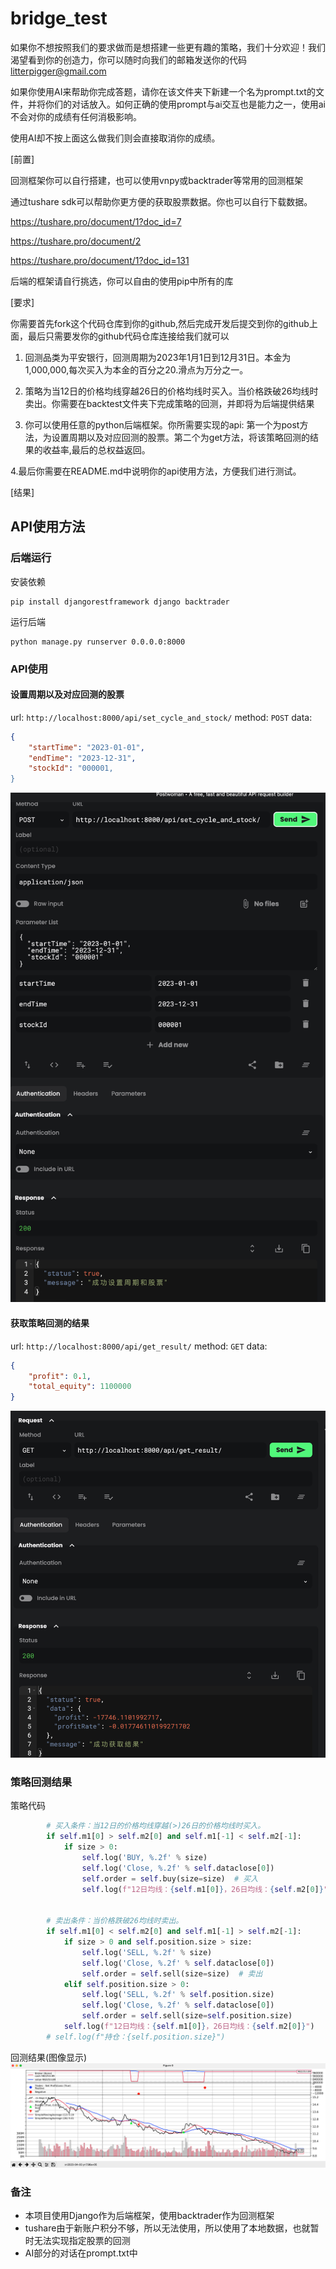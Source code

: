# bridge_test
如果你不想按照我们的要求做而是想搭建一些更有趣的策略，我们十分欢迎！我们渴望看到你的创造力，你可以随时向我们的邮箱发送你的代码 litterpigger@gmail.com

如果你使用AI来帮助你完成答题，请你在该文件夹下新建一个名为prompt.txt的文件，并将你们的对话放入。如何正确的使用prompt与ai交互也是能力之一，使用ai不会对你的成绩有任何消极影响。

使用AI却不按上面这么做我们则会直接取消你的成绩。


[前置]

回测框架你可以自行搭建，也可以使用vnpy或backtrader等常用的回测框架

通过tushare sdk可以帮助你更方便的获取股票数据。你也可以自行下载数据。

https://tushare.pro/document/1?doc_id=7

https://tushare.pro/document/2

https://tushare.pro/document/1?doc_id=131

后端的框架请自行挑选，你可以自由的使用pip中所有的库


[要求]

你需要首先fork这个代码仓库到你的github,然后完成开发后提交到你的github上面，最后只需要发你的github代码仓库连接给我们就可以


1. 回测品类为平安银行，回测周期为2023年1月1日到12月31日。本金为1,000,000,每次买入为本金的百分之20.滑点为万分之一。 


2. 策略为当12日的价格均线穿越26日的价格均线时买入。当价格跌破26均线时卖出。你需要在backtest文件夹下完成策略的回测，并即将为后端提供结果


3. 你可以使用任意的python后端框架。你所需要实现的api: 第一个为post方法，为设置周期以及对应回测的股票。第二个为get方法，将该策略回测的结果的收益率,最后的总权益返回。


4.最后你需要在README.md中说明你的api使用方法，方便我们进行测试。


[结果]

## API使用方法
### 后端运行
安装依赖
```shell
pip install djangorestframework django backtrader
```
运行后端
```shell
python manage.py runserver 0.0.0.0:8000
```
### API使用
#### 设置周期以及对应回测的股票
url: `http://localhost:8000/api/set_cycle_and_stock/`
method: `POST`
data: 
```json
{
    "startTime": "2023-01-01",
    "endTime": "2023-12-31",
    "stockId": "000001,
}
```
![post方法](res/imgs/post方法.png)

#### 获取策略回测的结果
url: `http://localhost:8000/api/get_result/`
method: `GET`
data: 
```json
{
    "profit": 0.1,
    "total_equity": 1100000
}
```
![get方法](res/imgs/get方法.png)

### 策略回测结果
策略代码
```python
        # 买入条件：当12日的价格均线穿越(>)26日的价格均线时买入。
        if self.m1[0] > self.m2[0] and self.m1[-1] < self.m2[-1]:  
            if size > 0:
                self.log('BUY, %.2f' % size)
                self.log('Close, %.2f' % self.dataclose[0]) 
                self.order = self.buy(size=size)  # 买入
                self.log(f"12日均线：{self.m1[0]}，26日均线：{self.m2[0]}")
        

        # 卖出条件：当价格跌破26均线时卖出。
        if self.m1[0] < self.m2[0] and self.m1[-1] > self.m2[-1]:  
            if size > 0 and self.position.size > size:
                self.log('SELL, %.2f' % size)
                self.log('Close, %.2f' % self.dataclose[0]) 
                self.order = self.sell(size=size)  # 卖出
            elif self.position.size > 0:
                self.log('SELL, %.2f' % self.position.size)
                self.log('Close, %.2f' % self.dataclose[0]) 
                self.order = self.sell(size=self.position.size)
            self.log(f"12日均线：{self.m1[0]}，26日均线：{self.m2[0]}")
        # self.log(f"持仓：{self.position.size}")
```
回测结果(图像显示)
![回测结果](res/imgs/回测结果.png)

### 备注
- 本项目使用Django作为后端框架，使用backtrader作为回测框架
- tushare由于新账户积分不够，所以无法使用，所以使用了本地数据，也就暂时无法实现指定股票的回测
- AI部分的对话在prompt.txt中